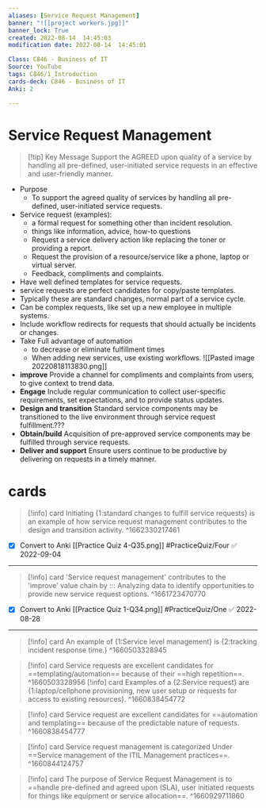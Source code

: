 ```yaml
---
aliases: [Service Request Management]
banner: "![[project workers.jpg]]"
banner_lock: True
created: 2022-08-14  14:45:03
modification date: 2022-08-14  14:45:01

Class: C846 - Business of IT
Source: YouTube
tags: C846/1_Introduction
cards-deck: C846 - Business of IT
Anki: 2

---
```


# Service Request Management
>[!tip] Key Message
>Support the AGREED upon  quality of a service by handling all pre-defined, user-initiated service requests in an effective and user-friendly manner.
- Purpose
	- To support the agreed quality of services by handling all pre-defined, user-initiated service requests.
- Service request (examples):
	- a formal request for something other than incident resolution.
	- things like information, advice, how-to questions
	- Request a service delivery action like replacing the toner or providing a report.
	- Request the provision of a resource/service like a phone, laptop or virtual server.
	- Feedback, compliments and complaints.
- Have well defined templates for service requests.
- service requests are perfect candidates for copy/paste templates.
- Typically these are standard changes, normal part of a service cycle.
- Can be complex requests, like set up a new employee in multiple systems.
- Include workflow redirects for requests that should actually be incidents or changes.
- Take Full advantage of automation
	- to decrease or eliminate fulfillment times
	- When adding new services, use existing workflows.
![[Pasted image 20220818113830.png]]
- **improve** Provide a channel for compliments and complaints from users, to give context to trend data.
- **Engage** Include regular communication to collect user-specific requirements, set expectations, and to provide status updates.
- **Design and transition** Standard service components may be transitioned to the live environment through service request fulfillment.???
- **Obtain/build** Acquisition of pre-approved service components may be fulfilled through service requests.
- **Deliver and support** Ensure users continue to be productive by delivering on requests in a timely manner.

# cards
>[!info] card
>Initiating {1:standard changes to fulfill service requests} is an example of how service request management contributes to the design and transition activity.
^1662330217461
- [x] Convert to Anki [[Practice Quiz 4-Q35.png]] #PracticeQuiz/Four ✅ 2022-09-04
---
>[!info] card
>'Service request management' contributes to the 'improve' value chain by ::: Analyzing data to identify opportunities to provide new service request options. ^1661723470770
- [x] Convert to Anki [[Practice Quiz 1-Q34.png]] #PracticeQuiz/One ✅ 2022-08-28
---
>[!info] card
>An example of {1:Service level management} is {2:tracking incident response time.}
^1660503328945

>[!info] card
>Service requests are excellent candidates for ==templating/automation== because of their ==high repetition==.
^1660503328956
>[!info] card
>Examples of a {2:Service request} are {1:laptop/cellphone provisioning, new user setup or requests for access to existing resources}.
^1660838454772

>[!info] card
>Service request are excellent candidates for ==automation and templating== because of the predictable nature of requests.
^1660838454777

>[!info] card
>Service request management is categorized Under ==Service management of the ITIL Management practices==.
^1660844124757

>[!info] card
>The purpose of Service Request Management is to ==handle pre-defined and agreed upon (SLA), user initiated requests for things like equipment or service allocation==.
^1660929711860

